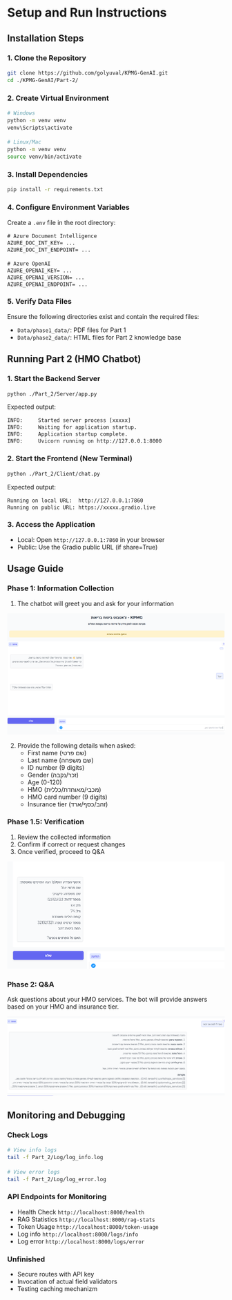 # Setup and Run Instructions


## Installation Steps

### 1. Clone the Repository

```bash
git clone https://github.com/golyuval/KPMG-GenAI.git
cd ./KPMG-GenAI/Part-2/
```

### 2. Create Virtual Environment

```bash
# Windows
python -m venv venv
venv\Scripts\activate

# Linux/Mac
python -m venv venv
source venv/bin/activate
```

### 3. Install Dependencies

```bash
pip install -r requirements.txt
```

### 4. Configure Environment Variables

Create a `.env` file in the root directory:

```env
# Azure Document Intelligence
AZURE_DOC_INT_KEY= ...
AZURE_DOC_INT_ENDPOINT= ...

# Azure OpenAI
AZURE_OPENAI_KEY= ...
AZURE_OPENAI_VERSION= ...
AZURE_OPENAI_ENDPOINT= ...
```

### 5. Verify Data Files

Ensure the following directories exist and contain the required files:
- `Data/phase1_data/`: PDF files for Part 1
- `Data/phase2_data/`: HTML files for Part 2 knowledge base

## Running Part 2 (HMO Chatbot)

### 1. Start the Backend Server

```bash
python ./Part_2/Server/app.py
```

Expected output:

```
INFO:     Started server process [xxxxx]
INFO:     Waiting for application startup.
INFO:     Application startup complete.
INFO:     Uvicorn running on http://127.0.0.1:8000
```

### 2. Start the Frontend (New Terminal)

```bash
python ./Part_2/Client/chat.py
```

Expected output:
```
Running on local URL:  http://127.0.0.1:7860
Running on public URL: https://xxxxx.gradio.live
```

### 3. Access the Application

- Local: Open `http://127.0.0.1:7860` in your browser
- Public: Use the Gradio public URL (if share=True)

## Usage Guide

### Phase 1: Information Collection

1. The chatbot will greet you and ask for your information

![alt text](image-1.png)

2. Provide the following details when asked:
   - First name (שם פרטי)
   - Last name (שם משפחה)
   - ID number (9 digits)
   - Gender (זכר/נקבה)
   - Age (0-120)
   - HMO (מכבי/מאוחדת/כללית)
   - HMO card number (9 digits)
   - Insurance tier (זהב/כסף/ארד)

### Phase 1.5: Verification

1. Review the collected information
2. Confirm if correct or request changes
3. Once verified, proceed to Q&A

![alt text](image-2.png)

### Phase 2: Q&A

Ask questions about your HMO services. The bot will provide answers based on your HMO and insurance tier.

![alt text](image-3.png)

## Monitoring and Debugging

### Check Logs

```bash
# View info logs
tail -f Part_2/Log/log_info.log

# View error logs
tail -f Part_2/Log/log_error.log
```

### API Endpoints for Monitoring

- Health Check `http://localhost:8000/health`
- RAG Statistics `http://localhost:8000/rag-stats`
- Token Usage `http://localhost:8000/token-usage`
- Log info `http://localhost:8000/logs/info`
- Log error `http://localhost:8000/logs/error`


### Unfinished 
- Secure routes with API key
- Invocation of actual field validators
- Testing caching mechanizm
